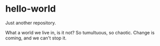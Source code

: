 # hello-world
Just another repository.

What a world we live in, is it not? So tumultuous, so chaotic. Change is coming, and we can't stop it.
